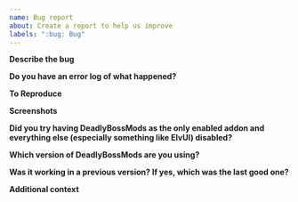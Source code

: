 ```yaml
---
name: Bug report
about: Create a report to help us improve
labels: ":bug: Bug"
---
```

**Describe the bug**
<!-- What did you expect to happen and what happened instead? -->

**Do you have an error log of what happened?**
<!-- If you don't see any errors, make sure that error reporting is enabled (`/console scriptErrors 1`) or install https://www.curseforge.com/wow/addons/bugsack & https://www.curseforge.com/wow/addons/bug-grabber, yes both are needed. -->

**To Reproduce**
<!-- Steps to reproduce the behavior:
1. Go to '...'
2. Click on '....'
3. Scroll down to '....'
4. See error
-->

**Screenshots**

**Did you try having DeadlyBossMods as the only enabled addon and everything else (especially something like ElvUI) disabled?**

**Which version of DeadlyBossMods are you using?**

**Was it working in a previous version? If yes, which was the last good one?**

**Additional context**